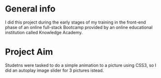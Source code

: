 # General info
I did this project during the early stages of my training in the front-end phase of an online full-stack Bootcamp provided by an online educational institution called Knowledge Academy.
# Project Aim
Studetns were tasked to do a simple animation to a picture using CSS3, so I did an autoplay image slider for 3 pictures istead. 
